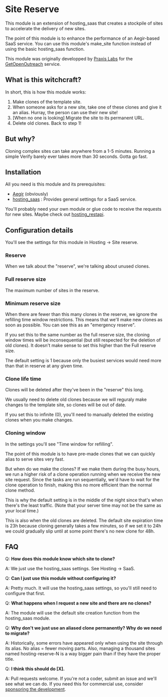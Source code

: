 # Site Reserve

This module is an extension of hosting\_saas that creates a stockpile of sites to accelerate the delivery of new sites.

The point of this module is to enhance the performance of an Aegir-based SaaS service. You can use this module's make\_site function instead of using the basic hosting\_saas function.

This module was originally developped by [Praxis Labs](http://praxis.coop) for the [GetOpenOutreach](http://getopenoutreach.com) service.

## What is this witchcraft?

In short, this is how this module works:

1. Make clones of the template site.
2. When someone asks for a new site, take one of these clones and give it an alias. Hurray, the person can use their new site!
3. [When no one is looking] Migrate the site to its permanent URL.
4. Delete old clones. Back to step 1!

## But why?

Cloning complex sites can take anywhere from a 1-5 minutes. Running a simple Verify barely ever takes more than 30 seconds. Gotta go fast.

## Installation

All you need is this module and its prerequisites:

* [Aegir](http://aegirproject.org) (obviously)
* [hosting\_saas](https://drupal.org/project/hosting_saas) : Provides general settings for a SaaS service.

You'll probably need your own module or glue code to receive the requests for new sites. Maybe check out [hosting\_restapi](https://github.com/coopsymbiotic/hosting_restapi).

## Configuration details

You'll see the settings for this module in Hosting -> Site reserve.

### Reserve

When we talk about the "reserve", we're talking about unused clones.

### Full reserve size

The maximum number of sites in the reserve.

### Minimum reserve size

When there are fewer than this many clones in the reserve, we ignore the refilling time window restrictions. This means that we'll make new clones as soon as possible. You can see this as an "emergency reserve".

If you set this to the same number as the full reserve size, the cloning window times will be inconsequential (but still respected for the deletion of old clones). It doesn't make sense to set this higher than the Full reserve size.

The default setting is 1 because only the busiest services would need more than that in reserve at any given time.

### Clone life time

Clones will be deleted after they've been in the "reserve" this long.

We usually need to delete old clones because we will reguraly make changes to the template site, so clones will be out of date.

If you set this to infinite (0), you'll need to manually deleted the existing clones when you make changes.

### Cloning window

In the settings you'll see "Time window for refilling".

The point of this module is to have pre-made clones that we can quickly alias to serve sites very fast.

But when do we make the clones? If we make them during the busy hours, we run a higher risk of a clone operation running when we receive the new site request. Since the tasks are run sequentially, we'd have to wait for the clone operation to finish, making this no more efficient than the normal clone method.

This is why the default setting is in the middle of the night since that's when there's the least traffic. (Note that your server time may not be the same as your local time.)

This is also when the old clones are deleted. The default site expiration time is 23h because cloning generally takes a few minutes, so if we set it to 24h we could gradually slip until at some point there's no new clone for 48h.

## FAQ

Q: **How does this module know which site to clone?**

A: We just use the hosting\_saas settings. See Hosting -> SaaS.

Q: **Can I just use this module without configuring it?**

A: Pretty much. It will use the hosting\_saas settings, so you'll still need to configure that first.

Q: **What happens when I request a new site and there are no clones?**

A: The module will use the default site creation function from the hosting\_saas module.

Q: **Why don't we just use an aliased clone permanently? Why do we need to migrate?**

A: Historically, some errors have appeared only when using the site through its alias. No alias = fewer moving parts. Also, managing a thousand sites named hosting-reserve-N is a way bigger pain than if they have the proper title.

Q: **I think this should do [X].**

A: Pull requests welcome. If you're not a coder, submit an issue and we'll see what we can do. If you need this for commercial use, consider [sponsoring the development](http://praxis.coop/en/contact).

